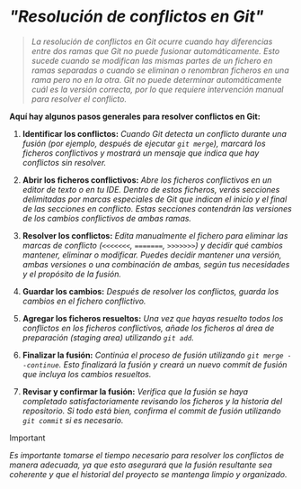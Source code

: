 <!-- Autor: Daniel Benjamin Perez Morales -->
<!-- GitHub: https://github.com/D4nitrix13 -->
<!-- GitLab: https://gitlab.com/D4nitrix13 -->
<!-- Correo electrónico: danielperezdev@proton.me -->

# ***"Resolución de conflictos en Git"***

> *La resolución de conflictos en Git ocurre cuando hay diferencias entre dos ramas que Git no puede fusionar automáticamente. Esto sucede cuando se modifican las mismas partes de un fichero en ramas separadas o cuando se eliminan o renombran ficheros en una rama pero no en la otra. Git no puede determinar automáticamente cuál es la versión correcta, por lo que requiere intervención manual para resolver el conflicto.*

**Aquí hay algunos pasos generales para resolver conflictos en Git:**

1. **Identificar los conflictos:** *Cuando Git detecta un conflicto durante una fusión (por ejemplo, después de ejecutar `git merge`), marcará los ficheros conflictivos y mostrará un mensaje que indica que hay conflictos sin resolver.*

2. **Abrir los ficheros conflictivos:** *Abre los ficheros conflictivos en un editor de texto o en tu IDE. Dentro de estos ficheros, verás secciones delimitadas por marcas especiales de Git que indican el inicio y el final de las secciones en conflicto. Estas secciones contendrán las versiones de los cambios conflictivos de ambas ramas.*

3. **Resolver los conflictos:** *Edita manualmente el fichero para eliminar las marcas de conflicto (`<<<<<<<`, `=======`, `>>>>>>>`) y decidir qué cambios mantener, eliminar o modificar. Puedes decidir mantener una versión, ambas versiones o una combinación de ambas, según tus necesidades y el propósito de la fusión.*

4. **Guardar los cambios:** *Después de resolver los conflictos, guarda los cambios en el fichero conflictivo.*

5. **Agregar los ficheros resueltos:** *Una vez que hayas resuelto todos los conflictos en los ficheros conflictivos, añade los ficheros al área de preparación (staging area) utilizando `git add`.*

6. **Finalizar la fusión:** *Continúa el proceso de fusión utilizando `git merge --continue`. Esto finalizará la fusión y creará un nuevo commit de fusión que incluya los cambios resueltos.*

7. **Revisar y confirmar la fusión:** *Verifica que la fusión se haya completado satisfactoriamente revisando los ficheros y la historia del repositorio. Si todo está bien, confirma el commit de fusión utilizando `git commit` si es necesario.*

> [!IMPORTANT]
*Es importante tomarse el tiempo necesario para resolver los conflictos de manera adecuada, ya que esto asegurará que la fusión resultante sea coherente y que el historial del proyecto se mantenga limpio y organizado.*

